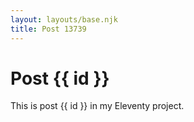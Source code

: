 ```yaml
---
layout: layouts/base.njk
title: Post 13739
---
```


# Post {{ id }}

This is post {{ id }} in my Eleventy project.
